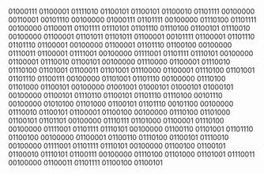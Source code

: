 01000111 01100001 01111010 01100101 01100101 01100010 01101111 00100000 00110001 00101110 00100000 01000111 01101111 00100000 01110100 01101111 00100000 01100011 01101111 01110101 01101110 01110100 01100101 01110010 00100000 01100001 01101011 01101011 01100001 00101111 01100001 01101110 01101110 01100001 00100000 01100001 01101110 01100100 00100000 01110011 01100001 01111001 00100000 01111001 01101111 01110101 00100000 01100001 01110010 01100101 00100000 01110000 01100001 01110010 01110100 01101001 01100011 01101001 01110000 01100001 01110100 01101001 01101110 01100111 00100000 01101001 01101110 00100000 01110100 01101000 01100101 00100000 01001001 01000101 01000101 01000101 00100000 01100101 01110110 01100101 01101110 01110100 00101110 00100000 01010100 01101000 01100101 01101110 00101100 00100000 01110010 01100101 01100001 01100100 00100000 01110100 01101000 01100101 01101101 00100000 01110111 01101000 01100001 01110100 00100000 01111001 01101111 01110101 00100000 01100110 01101001 01101110 01100100 00100000 01100001 01100110 01110100 01100101 01110010 00100000 01111001 01101111 01110101 00100000 01100100 01100101 01100010 01110101 01100111 00100000 01110100 01101000 01101001 01110011 00100000 01100011 01101111 01100100 01100101 
